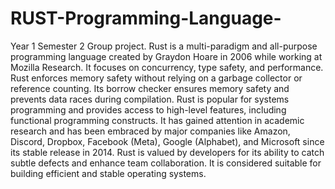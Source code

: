# RUST-Programming-Language-
Year 1 Semester 2 Group project.
Rust is a multi-paradigm and all-purpose programming language created by Graydon Hoare in 2006 while working at Mozilla Research. It focuses on concurrency, type safety, and performance. Rust enforces memory safety without relying on a garbage collector or reference counting. Its borrow checker ensures memory safety and prevents data races during compilation. Rust is popular for systems programming and provides access to high-level features, including functional programming constructs. It has gained attention in academic research and has been embraced by major companies like Amazon, Discord, Dropbox, Facebook (Meta), Google (Alphabet), and Microsoft since its stable release in 2014. Rust is valued by developers for its ability to catch subtle defects and enhance team collaboration. It is considered suitable for building efficient and stable operating systems.
